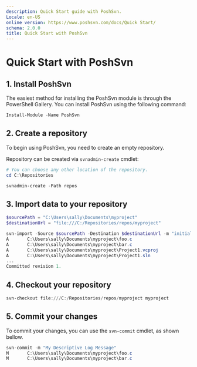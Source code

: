 ```yaml
---
description: Quick Start guide with PoshSvn.
Locale: en-US
online version: https://www.poshsvn.com/docs/Quick Start/
schema: 2.0.0
title: Quick Start with PoshSvn
---
```


# Quick Start with PoshSvn

## 1. Install PoshSvn

The easiest method for installing the PoshSvn module is through
the PowerShell Gallery. You can install PoshSvn using the following command:

```powershell
Install-Module -Name PoshSvn
```

## 2. Create a repository

To begin using PoshSvn, you need to create an empty repository.

Repository can be created via `svnadmin-create` cmdlet:

```powershell
# You can choose any other location of the repository.
cd C:\Repositories

svnadmin-create -Path repos
```

## 3. Import data to your repository

```powershell
$sourcePath = "C:\Users\sally\Documents\myproject"
$destinationUrl = "file:///C:/Repositories/repos/myproject"

svn-import -Source $sourcePath -Destination $destinationUrl -m "initial import"
A       C:\Users\sally\Documents\myproject\foo.c
A       C:\Users\sally\Documents\myproject\bar.c
A       C:\Users\sally\Documents\myproject\Project1.vcproj
A       C:\Users\sally\Documents\myproject\Project1.sln
...
Committed revision 1.
```

## 4. Checkout your repository

```powershell
svn-checkout file:///C:/Repositories/repos/myproject myproject
```

## 5. Commit your changes

To commit your changes, you can use the `svn-commit` cmdlet, as shown bellow.

```powershell
svn-commit -m "My Descriptive Log Message"
M       C:\Users\sally\Documents\myproject\foo.c
M       C:\Users\sally\Documents\myproject\bar.c
```

